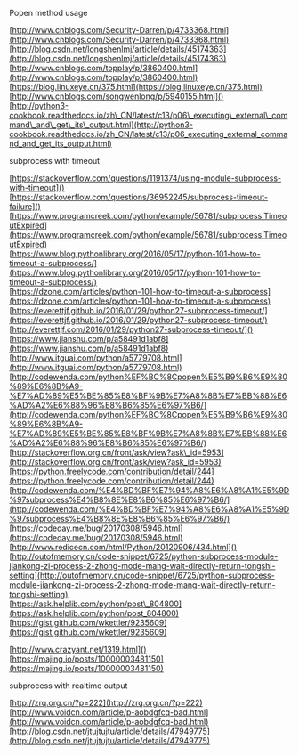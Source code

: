 Popen method usage

[http://www.cnblogs.com/Security-Darren/p/4733368.html](http://www.cnblogs.com/Security-Darren/p/4733368.html)  
[http://blog.csdn.net/longshenlmj/article/details/45174363](http://blog.csdn.net/longshenlmj/article/details/45174363)  
[http://www.cnblogs.com/topplay/p/3860400.html](http://www.cnblogs.com/topplay/p/3860400.html)  
[https://blog.linuxeye.cn/375.html](https://blog.linuxeye.cn/375.html)  
[http://www.cnblogs.com/songwenlong/p/5940155.html]()  
[http://python3-cookbook.readthedocs.io/zh\_CN/latest/c13/p06\_executing\_external\_command\_and\_get\_its\_output.html](http://python3-cookbook.readthedocs.io/zh_CN/latest/c13/p06_executing_external_command_and_get_its_output.html)  


subprocess with timeout

[https://stackoverflow.com/questions/1191374/using-module-subprocess-with-timeout]()  
[https://stackoverflow.com/questions/36952245/subprocess-timeout-failure]()  
[https://www.programcreek.com/python/example/56781/subprocess.TimeoutExpired](https://www.programcreek.com/python/example/56781/subprocess.TimeoutExpired)  
[https://www.blog.pythonlibrary.org/2016/05/17/python-101-how-to-timeout-a-subprocess/](https://www.blog.pythonlibrary.org/2016/05/17/python-101-how-to-timeout-a-subprocess/)  
[https://dzone.com/articles/python-101-how-to-timeout-a-subprocess](https://dzone.com/articles/python-101-how-to-timeout-a-subprocess)  
[https://everettjf.github.io/2016/01/29/python27-subprocess-timeout/](https://everettjf.github.io/2016/01/29/python27-subprocess-timeout/)  
[http://everettjf.com/2016/01/29/python27-subprocess-timeout/]()  
[https://www.jianshu.com/p/a58491d1abf8](https://www.jianshu.com/p/a58491d1abf8)  
[http://www.itguai.com/python/a5779708.html](http://www.itguai.com/python/a5779708.html)  
[http://codewenda.com/python%EF%BC%8Cpopen%E5%B9%B6%E9%80%89%E6%8B%A9-%E7%AD%89%E5%BE%85%E8%BF%9B%E7%A8%8B%E7%BB%88%E6%AD%A2%E6%88%96%E8%B6%85%E6%97%B6/](http://codewenda.com/python%EF%BC%8Cpopen%E5%B9%B6%E9%80%89%E6%8B%A9-%E7%AD%89%E5%BE%85%E8%BF%9B%E7%A8%8B%E7%BB%88%E6%AD%A2%E6%88%96%E8%B6%85%E6%97%B6/)  
[http://stackoverflow.org.cn/front/ask/view?ask\_id=5953](http://stackoverflow.org.cn/front/ask/view?ask_id=5953)  
[https://python.freelycode.com/contribution/detail/244](https://python.freelycode.com/contribution/detail/244)  
[http://codewenda.com/%E4%BD%BF%E7%94%A8%E6%A8%A1%E5%9D%97subprocess%E4%B8%8E%E8%B6%85%E6%97%B6/](http://codewenda.com/%E4%BD%BF%E7%94%A8%E6%A8%A1%E5%9D%97subprocess%E4%B8%8E%E8%B6%85%E6%97%B6/)  
[https://codeday.me/bug/20170308/5946.html](https://codeday.me/bug/20170308/5946.html)  
[http://www.redicecn.com/html/Python/20120906/434.html]()  
[http://outofmemory.cn/code-snippet/6725/python-subprocess-module-jiankong-zi-process-2-zhong-mode-mang-wait-directly-return-tongshi-setting](http://outofmemory.cn/code-snippet/6725/python-subprocess-module-jiankong-zi-process-2-zhong-mode-mang-wait-directly-return-tongshi-setting)  
[https://ask.helplib.com/python/post\_804800](https://ask.helplib.com/python/post_804800)  
[https://gist.github.com/wkettler/9235609](https://gist.github.com/wkettler/9235609)  


[http://www.crazyant.net/1319.html]()  
[https://majing.io/posts/10000003481150](https://majing.io/posts/10000003481150)  


subprocess with realtime output

[http://zrq.org.cn/?p=222](http://zrq.org.cn/?p=222)  
[http://www.voidcn.com/article/p-aobdgfcq-bad.html](http://www.voidcn.com/article/p-aobdgfcq-bad.html)  
[http://blog.csdn.net/jtujtujtu/article/details/47949775](http://blog.csdn.net/jtujtujtu/article/details/47949775)

